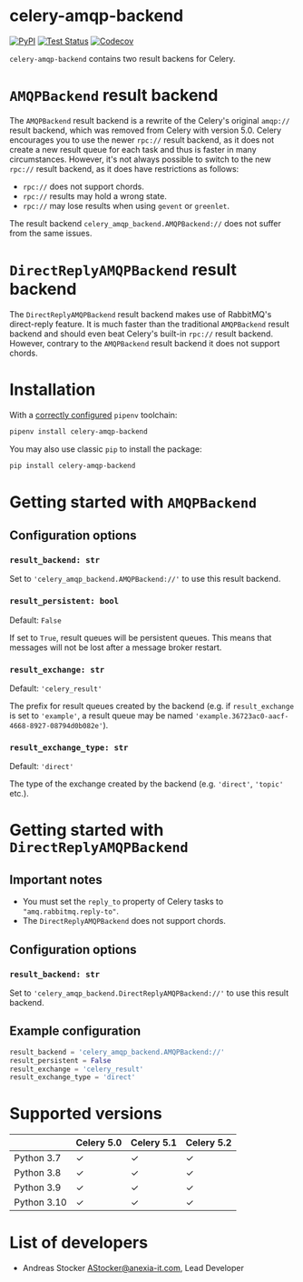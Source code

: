 celery-amqp-backend
===================

[![PyPI](https://img.shields.io/pypi/v/celery-amqp-backend)](https://pypi.org/project/celery-amqp-backend/)
[![Test Status](https://github.com/anexia/celery-amqp-backend/actions/workflows/test.yml/badge.svg?branch=main)](https://github.com/anexia/celery-amqp-backend/actions/workflows/test.yml)
[![Codecov](https://codecov.io/gh/anexia/celery-amqp-backend/branch/main/graph/badge.svg)](https://codecov.io/gh/anexia/celery-amqp-backend)

`celery-amqp-backend` contains two result backens for Celery.

# `AMQPBackend` result backend

The `AMQPBackend` result backend is a rewrite of the Celery's original `amqp://` result backend, which was removed from 
Celery with version 5.0. Celery encourages you to use the newer `rpc://` result backend, as it does not create a new 
result queue for each task and thus is faster in many circumstances. However, it's not always possible to switch to the 
new `rpc://` result backend, as it does have restrictions as follows:
 - `rpc://` does not support chords.
 - `rpc://` results may hold a wrong state.
 - `rpc://` may lose results when using `gevent` or `greenlet`.

The result backend `celery_amqp_backend.AMQPBackend://` does not suffer from the same issues.

# `DirectReplyAMQPBackend` result backend

The `DirectReplyAMQPBackend` result backend makes use of RabbitMQ's direct-reply feature. It is much faster than the
traditional `AMQPBackend` result backend and should even beat Celery's built-in `rpc://` result backend. However,
contrary to the `AMQPBackend` result backend it does not support chords.

# Installation

With a [correctly configured](https://pipenv.pypa.io/en/latest/basics/#basic-usage-of-pipenv) `pipenv` toolchain:

```sh
pipenv install celery-amqp-backend
```

You may also use classic `pip` to install the package:

```sh
pip install celery-amqp-backend
```

# Getting started with `AMQPBackend`

## Configuration options

### `result_backend: str`

Set to `'celery_amqp_backend.AMQPBackend://'` to use this result backend.

### `result_persistent: bool`

Default: `False`

If set to `True`, result queues will be persistent queues. This means that messages will not be lost after a
message broker restart.

### `result_exchange: str`

Default: `'celery_result'`

The prefix for result queues created by the backend (e.g. if `result_exchange` is set to `'example'`, a result
queue may be named `'example.36723ac0-aacf-4668-8927-08794d0b082e'`).

### `result_exchange_type: str`

Default: `'direct'`

The type of the exchange created by the backend (e.g. `'direct'`, `'topic'` etc.).

# Getting started with `DirectReplyAMQPBackend`

## Important notes

* You must set the `reply_to` property of Celery tasks to `"amq.rabbitmq.reply-to"`.
* The `DirectReplyAMQPBackend` does not support chords.

## Configuration options

### `result_backend: str`

Set to `'celery_amqp_backend.DirectReplyAMQPBackend://'` to use this result backend.

## Example configuration

```python
result_backend = 'celery_amqp_backend.AMQPBackend://'
result_persistent = False
result_exchange = 'celery_result'
result_exchange_type = 'direct'
```

# Supported versions

|             | Celery 5.0 | Celery 5.1 | Celery 5.2 |
|-------------|------------|------------|------------|
| Python 3.7  | ✓          | ✓          | ✓          |
| Python 3.8  | ✓          | ✓          | ✓          |
| Python 3.9  | ✓          | ✓          | ✓          |
| Python 3.10 | ✓          | ✓          | ✓          |

# List of developers

* Andreas Stocker <AStocker@anexia-it.com>, Lead Developer
